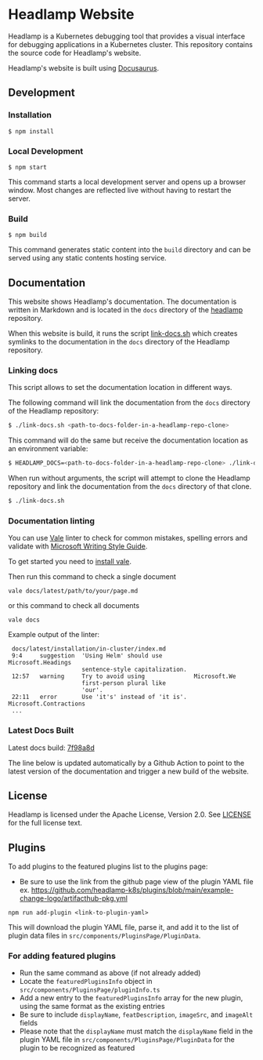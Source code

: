 # Headlamp Website

Headlamp is a Kubernetes debugging tool that provides a visual interface for debugging applications in a Kubernetes cluster. This repository contains the source code for Headlamp's website.

Headlamp's website is built using [Docusaurus](https://docusaurus.io/).

## Development

### Installation

```
$ npm install
```

### Local Development

```
$ npm start
```

This command starts a local development server and opens up a browser window. Most changes are reflected live without having to restart the server.

### Build

```
$ npm build
```

This command generates static content into the `build` directory and can be served using any static contents hosting service.

## Documentation

This website shows Headlamp's documentation. The documentation is written in Markdown and is located in the `docs` directory of the [headlamp](https://github.com/kubernetes-sigs/headlamp) repository.

When this website is build, it runs the script [link-docs.sh](./link-docs.sh) which creates symlinks to the documentation in the `docs` directory of the Headlamp repository.

### Linking docs

This script allows to set the documentation location in different ways.

The following command will link the documentation from the `docs` directory of the Headlamp repository:

```sh
$ ./link-docs.sh <path-to-docs-folder-in-a-headlamp-repo-clone>
```

This command will do the same but receive the documentation location as an environment variable:

```sh
$ HEADLAMP_DOCS=<path-to-docs-folder-in-a-headlamp-repo-clone> ./link-docs.sh
```

When run without arguments, the script will attempt to clone the Headlamp repository and link the documentation from the `docs` directory of that clone.

```sh
$ ./link-docs.sh
```

### Documentation linting

You can use [Vale](https://vale.sh/) linter to check for common mistakes, spelling errors and validate with [Microsoft Writing Style Guide](https://learn.microsoft.com/en-us/style-guide/welcome/).

To get started you need to [install vale](https://vale.sh/docs/vale-cli/installation/).

Then run this command to check a single document

```
vale docs/latest/path/to/your/page.md
```

or this command to check all documents

```
vale docs
```

Example output of the linter:

```
 docs/latest/installation/in-cluster/index.md
 9:4     suggestion  'Using Helm' should use         Microsoft.Headings
                     sentence-style capitalization.
 12:57   warning     Try to avoid using              Microsoft.We
                     first-person plural like
                     'our'.
 22:11   error       Use 'it's' instead of 'it is'.  Microsoft.Contractions
 ...
```

### Latest Docs Built

Latest docs build: [7f98a8d](https://github.com/kubernetes-sigs/headlamp/tree/7f98a8dc7c79a3a732d2a95b01a262443b37fcfe/docs)

The line below is updated automatically by a Github Action to point to the latest version of the documentation and trigger a new build of the website.

## License

Headlamp is licensed under the Apache License, Version 2.0. See [LICENSE](./LICENSE) for the full license text.

## Plugins

To add plugins to the featured plugins list to the plugins page:

- Be sure to use the link from the github page view of the plugin YAML file
  ex. https://github.com/headlamp-k8s/plugins/blob/main/example-change-logo/artifacthub-pkg.yml

```
npm run add-plugin <link-to-plugin-yaml>
```

This will download the plugin YAML file, parse it, and add it to the list of plugin data files in `src/components/PluginsPage/PluginData`.

### For adding featured plugins

- Run the same command as above (if not already added)
- Locate the `featuredPluginsInfo` object in `src/components/PluginsPage/pluginInfo.ts`
- Add a new entry to the `featuredPluginsInfo` array for the new plugin, using the same format as the existing entries
- Be sure to include `displayName`, `featDescription`, `imageSrc`, and `imageAlt` fields
- Please note that the `displayName` must match the `displayName` field in the plugin YAML file in `src/components/PluginsPage/PluginData` for the plugin to be recognized as featured
